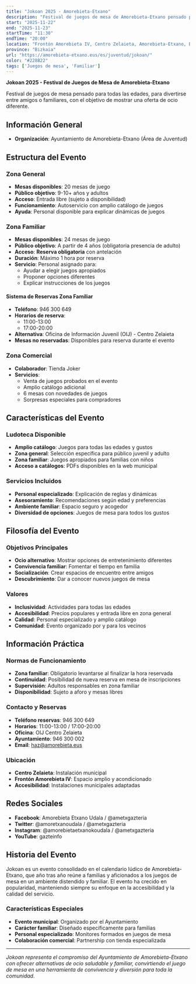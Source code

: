 ```yaml
---
title: "Jokoan 2025 - Amorebieta-Etxano"
description: "Festival de juegos de mesa de Amorebieta-Etxano pensado para todas las edades. Evento familiar con zona general, zona familiar con reservas y zona comercial con novedades."
start: "2025-11-22"
end: "2025-11-23"
startTime: "11:30"
endTime: "20:00"
location: "Frontón Amorebieta IV, Centro Zelaieta, Amorebieta-Etxano, Bizkaia"
province: "Bizkaia"
url: "https://amorebieta-etxano.eus/es/juventud/jokoan/"
color: "#228B22"
tags: ['Juegos de mesa', 'Familiar']
---
```


**Jokoan 2025 - Festival de Juegos de Mesa de Amorebieta-Etxano**

Festival de juegos de mesa pensado para todas las edades, para divertirse entre amigos o familiares, con el objetivo de mostrar una oferta de ocio diferente.

## Información General

- **Organización**: Ayuntamiento de Amorebieta-Etxano (Área de Juventud)

## Estructura del Evento

### Zona General
- **Mesas disponibles**: 20 mesas de juego
- **Público objetivo**: 9-10+ años y adultos
- **Acceso**: Entrada libre (sujeto a disponibilidad)
- **Funcionamiento**: Autoservicio con amplio catálogo de juegos
- **Ayuda**: Personal disponible para explicar dinámicas de juegos

### Zona Familiar
- **Mesas disponibles**: 24 mesas de juego
- **Público objetivo**: A partir de 4 años (obligatoria presencia de adulto)
- **Acceso**: **Reserva obligatoria** con antelación
- **Duración**: Máximo 1 hora por reserva
- **Servicio**: Personal asignado para:
  - Ayudar a elegir juegos apropiados
  - Proponer opciones diferentes
  - Explicar instrucciones de los juegos

#### Sistema de Reservas Zona Familiar
- **Teléfono**: 946 300 649
- **Horarios de reserva**:
  - 11:00-13:00
  - 17:00-20:00
- **Alternativa**: Oficina de Información Juvenil (OIJ) - Centro Zelaieta
- **Mesas no reservadas**: Disponibles para reserva durante el evento

### Zona Comercial
- **Colaborador**: Tienda Joker
- **Servicios**:
  - Venta de juegos probados en el evento
  - Amplio catálogo adicional
  - 6 mesas con novedades de juegos
  - Sorpresas especiales para compradores

## Características del Evento

### Ludoteca Disponible
- **Amplio catálogo**: Juegos para todas las edades y gustos
- **Zona general**: Selección específica para público juvenil y adulto
- **Zona familiar**: Juegos apropiados para familias con niños
- **Acceso a catálogos**: PDFs disponibles en la web municipal

### Servicios Incluidos
- **Personal especializado**: Explicación de reglas y dinámicas
- **Asesoramiento**: Recomendaciones según edad y preferencias
- **Ambiente familiar**: Espacio seguro y acogedor
- **Diversidad de opciones**: Juegos de mesa para todos los gustos

## Filosofía del Evento

### Objetivos Principales
- **Ocio alternativo**: Mostrar opciones de entretenimiento diferentes
- **Convivencia familiar**: Fomentar el tiempo en familia
- **Socialización**: Crear espacios de encuentro entre amigos
- **Descubrimiento**: Dar a conocer nuevos juegos de mesa

### Valores
- **Inclusividad**: Actividades para todas las edades
- **Accesibilidad**: Precios populares y entrada libre en zona general
- **Calidad**: Personal especializado y amplio catálogo
- **Comunidad**: Evento organizado por y para los vecinos

## Información Práctica

### Normas de Funcionamiento
- **Zona familiar**: Obligatorio levantarse al finalizar la hora reservada
- **Continuidad**: Posibilidad de nueva reserva en mesa de inscripciones
- **Supervisión**: Adultos responsables en zona familiar
- **Disponibilidad**: Sujeto a aforo y mesas libres

### Contacto y Reservas
- **Teléfono reservas**: 946 300 649
- **Horarios**: 11:00-13:00 / 17:00-20:00
- **Oficina**: OIJ Centro Zelaieta
- **Ayuntamiento**: 946 300 002
- **Email**: haz@amorebieta.eus

### Ubicación
- **Centro Zelaieta**: Instalación municipal
- **Frontón Amorebieta IV**: Espacio amplio y acondicionado
- **Accesibilidad**: Instalaciones municipales adaptadas

## Redes Sociales

- **Facebook**: Amorebieta Etxano Udala / @ametxgazteria
- **Twitter**: @amoretxanoudala / @ametxgazteria
- **Instagram**: @amorebietaetxanokoudala / @ametxgazteria
- **YouTube**: gazteinfo

## Historia del Evento

Jokoan es un evento consolidado en el calendario lúdico de Amorebieta-Etxano, que año tras año reúne a familias y aficionados a los juegos de mesa en un ambiente distendido y familiar. El evento ha crecido en popularidad, manteniendo siempre su enfoque en la accesibilidad y la calidad del servicio.

### Características Especiales
- **Evento municipal**: Organizado por el Ayuntamiento
- **Carácter familiar**: Diseñado específicamente para familias
- **Personal especializado**: Monitores formados en juegos de mesa
- **Colaboración comercial**: Partnership con tienda especializada

---

*Jokoan representa el compromiso del Ayuntamiento de Amorebieta-Etxano con ofrecer alternativas de ocio saludable y familiar, convirtiendo el juego de mesa en una herramienta de convivencia y diversión para toda la comunidad.*

